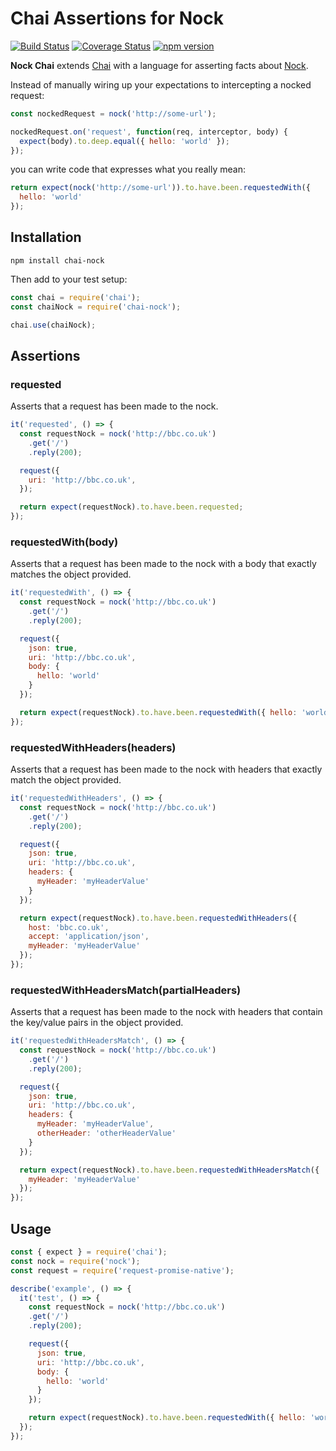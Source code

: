 # Chai Assertions for Nock

[![Build Status](https://travis-ci.org/chrisandrews7/chai-nock.svg?branch=master)](https://travis-ci.org/chrisandrews7/chai-nock) [![Coverage Status](https://coveralls.io/repos/github/chrisandrews7/chai-nock/badge.svg?branch=master)](https://coveralls.io/github/chrisandrews7/chai-nock?branch=master) [![npm version](https://img.shields.io/npm/v/chai-nock.svg?style=flat)](https://www.npmjs.com/package/chai-nock)

**Nock Chai** extends [Chai](http://chaijs.com/) with a language for asserting facts about [Nock](https://www.npmjs.com/package/nock).

Instead of manually wiring up your expectations to intercepting a nocked request:

```javascript
const nockedRequest = nock('http://some-url');

nockedRequest.on('request', function(req, interceptor, body) {
  expect(body).to.deep.equal({ hello: 'world' });
});
```

you can write code that expresses what you really mean:

```javascript
return expect(nock('http://some-url')).to.have.been.requestedWith({
  hello: 'world'
});
```

## Installation

`npm install chai-nock`

Then add to your test setup:

```javascript
const chai = require('chai');
const chaiNock = require('chai-nock');

chai.use(chaiNock);
```

## Assertions

### requested

Asserts that a request has been made to the nock.

```javascript
it('requested', () => {
  const requestNock = nock('http://bbc.co.uk')
    .get('/')
    .reply(200);

  request({
    uri: 'http://bbc.co.uk',
  });

  return expect(requestNock).to.have.been.requested;
});
```

### requestedWith(body)

Asserts that a request has been made to the nock with a body that exactly matches the object provided.

```javascript
it('requestedWith', () => {
  const requestNock = nock('http://bbc.co.uk')
    .get('/')
    .reply(200);

  request({
    json: true,
    uri: 'http://bbc.co.uk',
    body: {
      hello: 'world'
    }
  });

  return expect(requestNock).to.have.been.requestedWith({ hello: 'world' });
});
```

### requestedWithHeaders(headers)

Asserts that a request has been made to the nock with headers that exactly match the object provided.

```javascript
it('requestedWithHeaders', () => {
  const requestNock = nock('http://bbc.co.uk')
    .get('/')
    .reply(200);

  request({
    json: true,
    uri: 'http://bbc.co.uk',
    headers: {
      myHeader: 'myHeaderValue'
    }
  });

  return expect(requestNock).to.have.been.requestedWithHeaders({
    host: 'bbc.co.uk',
    accept: 'application/json',
    myHeader: 'myHeaderValue'
  });
});
```

### requestedWithHeadersMatch(partialHeaders)

Asserts that a request has been made to the nock with headers that contain the key/value pairs in the object provided.

```javascript
it('requestedWithHeadersMatch', () => {
  const requestNock = nock('http://bbc.co.uk')
    .get('/')
    .reply(200);

  request({
    json: true,
    uri: 'http://bbc.co.uk',
    headers: {
      myHeader: 'myHeaderValue',
      otherHeader: 'otherHeaderValue'
    }
  });

  return expect(requestNock).to.have.been.requestedWithHeadersMatch({
    myHeader: 'myHeaderValue'
  });
});
```

## Usage

```javascript
const { expect } = require('chai');
const nock = require('nock');
const request = require('request-promise-native');

describe('example', () => {
  it('test', () => {
    const requestNock = nock('http://bbc.co.uk')
    .get('/')
    .reply(200);

    request({
      json: true,
      uri: 'http://bbc.co.uk',
      body: {
        hello: 'world'
      }
    });

    return expect(requestNock).to.have.been.requestedWith({ hello: 'world' });
  });
});
```
